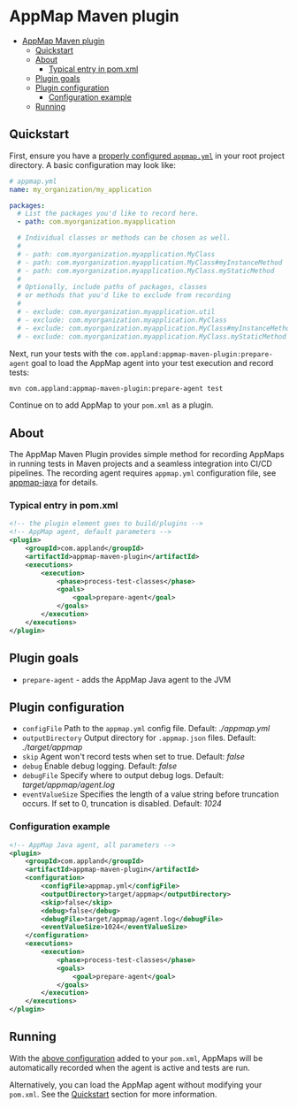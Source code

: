 # AppMap Maven plugin

- [AppMap Maven plugin](#appmap-maven-plugin)
  - [Quickstart](#quickstart)
  - [About](#about)
    - [Typical entry in pom.xml](#typical-entry-in-pomxml)
  - [Plugin goals](#plugin-goals)
  - [Plugin configuration](#plugin-configuration)
    - [Configuration example](#configuration-example)
  - [Running](#running)

## Quickstart

First, ensure you have a
[properly configured `appmap.yml`](https://github.com/applandinc/appmap-java#configuration)
in your root project directory. A basic configuration may look like:

```yml
# appmap.yml
name: my_organization/my_application

packages:
  # List the packages you'd like to record here.
  - path: com.myorganization.myapplication

  # Individual classes or methods can be chosen as well.
  #
  # - path: com.myorganization.myapplication.MyClass
  # - path: com.myorganization.myapplication.MyClass#myInstanceMethod
  # - path: com.myorganization.myapplication.MyClass.myStaticMethod
  #
  # Optionally, include paths of packages, classes
  # or methods that you'd like to exclude from recording
  #
  # - exclude: com.myorganization.myapplication.util
  # - exclude: com.myorganization.myapplication.MyClass
  # - exclude: com.myorganization.myapplication.MyClass#myInstanceMethod
  # - exclude: com.myorganization.myapplication.MyClass.myStaticMethod
```

Next, run your tests with the `com.appland:appmap-maven-plugin:prepare-agent`
goal to load the AppMap agent into your test execution and record tests:

```sh
mvn com.appland:appmap-maven-plugin:prepare-agent test
```

Continue on to add AppMap to your `pom.xml` as a plugin.

## About

The AppMap Maven Plugin provides simple method for recording AppMaps in running
tests in Maven projects and a seamless integration into CI/CD pipelines. The
recording agent requires `appmap.yml` configuration file, see
[appmap-java](https://github.com/applandinc/appmap-java/blob/master/README.md)
for details.

### Typical entry in pom.xml

```xml
<!-- the plugin element goes to build/plugins -->
<!-- AppMap agent, default parameters -->
<plugin>
    <groupId>com.appland</groupId>
    <artifactId>appmap-maven-plugin</artifactId>
    <executions>
        <execution>
            <phase>process-test-classes</phase>
            <goals>
                <goal>prepare-agent</goal>
            </goals>
        </execution>
    </executions>
</plugin>
```

## Plugin goals

- `prepare-agent` - adds the AppMap Java agent to the JVM

## Plugin configuration

- `configFile` Path to the `appmap.yml` config file. Default: _./appmap.yml_
- `outputDirectory` Output directory for `.appmap.json` files. Default:
  _./target/appmap_
- `skip` Agent won't record tests when set to true. Default: _false_
- `debug` Enable debug logging. Default: _false_
- `debugFile` Specify where to output debug logs. Default: _target/appmap/agent.log_
- `eventValueSize` Specifies the length of a value string before truncation
  occurs. If set to 0, truncation is disabled. Default: _1024_

### Configuration example

```xml
<!-- AppMap Java agent, all parameters -->
<plugin>
    <groupId>com.appland</groupId>
    <artifactId>appmap-maven-plugin</artifactId>
    <configuration>
        <configFile>appmap.yml</configFile>
        <outputDirectory>target/appmap</outputDirectory>
        <skip>false</skip>
        <debug>false</debug>
        <debugFile>target/appmap/agent.log</debugFile>
        <eventValueSize>1024</eventValueSize>
    </configuration>
    <executions>
        <execution>
            <phase>process-test-classes</phase>
            <goals>
                <goal>prepare-agent</goal>
            </goals>
        </execution>
    </executions>
</plugin>
```

## Running

With the [above configuration](#configuration-example) added to your `pom.xml`,
AppMaps will be automatically recorded when the agent is active and tests are
run.

Alternatively, you can load the AppMap agent without modifying your `pom.xml`.
See the [Quickstart](#quickstart) section for more information.
